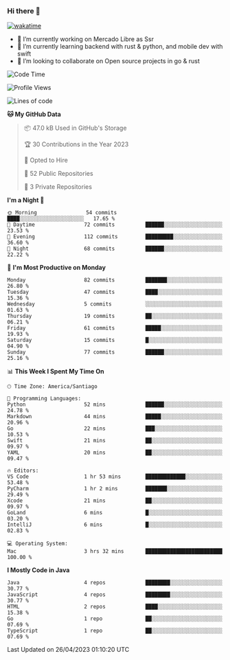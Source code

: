 ### Hi there 👋

[![wakatime](https://wakatime.com/badge/user/330beacb-fb27-4e32-bc38-f8f521bcf832.svg)](https://wakatime.com/@330beacb-fb27-4e32-bc38-f8f521bcf832)

- 🔭 I’m currently working on Mercado Libre as Ssr
- 🌱 I’m currently learning backend with rust & python, and mobile dev with swift
- 👯 I’m looking to collaborate on Open source projects in go & rust

<!--START_SECTION:waka-->
![Code Time](http://img.shields.io/badge/Code%20Time-5%20hrs%2027%20mins-blue)

![Profile Views](http://img.shields.io/badge/Profile%20Views-0-blue)

![Lines of code](https://img.shields.io/badge/From%20Hello%20World%20I%27ve%20Written-3.3%20million%20lines%20of%20code-blue)

**🐱 My GitHub Data** 

> 📦 47.0 kB Used in GitHub's Storage 
 > 
> 🏆 30 Contributions in the Year 2023
 > 
> 💼 Opted to Hire
 > 
> 📜 52 Public Repositories 
 > 
> 🔑 3 Private Repositories 
 > 
**I'm a Night 🦉** 

```text
🌞 Morning                54 commits          ████░░░░░░░░░░░░░░░░░░░░░   17.65 % 
🌆 Daytime                72 commits          ██████░░░░░░░░░░░░░░░░░░░   23.53 % 
🌃 Evening                112 commits         █████████░░░░░░░░░░░░░░░░   36.60 % 
🌙 Night                  68 commits          ██████░░░░░░░░░░░░░░░░░░░   22.22 % 
```
📅 **I'm Most Productive on Monday** 

```text
Monday                   82 commits          ███████░░░░░░░░░░░░░░░░░░   26.80 % 
Tuesday                  47 commits          ████░░░░░░░░░░░░░░░░░░░░░   15.36 % 
Wednesday                5 commits           ░░░░░░░░░░░░░░░░░░░░░░░░░   01.63 % 
Thursday                 19 commits          ██░░░░░░░░░░░░░░░░░░░░░░░   06.21 % 
Friday                   61 commits          █████░░░░░░░░░░░░░░░░░░░░   19.93 % 
Saturday                 15 commits          █░░░░░░░░░░░░░░░░░░░░░░░░   04.90 % 
Sunday                   77 commits          ██████░░░░░░░░░░░░░░░░░░░   25.16 % 
```


📊 **This Week I Spent My Time On** 

```text
🕑︎ Time Zone: America/Santiago

💬 Programming Languages: 
Python                   52 mins             ██████░░░░░░░░░░░░░░░░░░░   24.78 % 
Markdown                 44 mins             █████░░░░░░░░░░░░░░░░░░░░   20.96 % 
Go                       22 mins             ███░░░░░░░░░░░░░░░░░░░░░░   10.53 % 
Swift                    21 mins             ██░░░░░░░░░░░░░░░░░░░░░░░   09.97 % 
YAML                     20 mins             ██░░░░░░░░░░░░░░░░░░░░░░░   09.47 % 

🔥 Editors: 
VS Code                  1 hr 53 mins        █████████████░░░░░░░░░░░░   53.48 % 
PyCharm                  1 hr 2 mins         ███████░░░░░░░░░░░░░░░░░░   29.49 % 
Xcode                    21 mins             ██░░░░░░░░░░░░░░░░░░░░░░░   09.97 % 
GoLand                   6 mins              █░░░░░░░░░░░░░░░░░░░░░░░░   03.20 % 
IntelliJ                 6 mins              █░░░░░░░░░░░░░░░░░░░░░░░░   02.83 % 

💻 Operating System: 
Mac                      3 hrs 32 mins       █████████████████████████   100.00 % 
```

**I Mostly Code in Java** 

```text
Java                     4 repos             ████████░░░░░░░░░░░░░░░░░   30.77 % 
JavaScript               4 repos             ████████░░░░░░░░░░░░░░░░░   30.77 % 
HTML                     2 repos             ████░░░░░░░░░░░░░░░░░░░░░   15.38 % 
Go                       1 repo              ██░░░░░░░░░░░░░░░░░░░░░░░   07.69 % 
TypeScript               1 repo              ██░░░░░░░░░░░░░░░░░░░░░░░   07.69 % 
```




 Last Updated on 26/04/2023 01:10:20 UTC
<!--END_SECTION:waka-->
